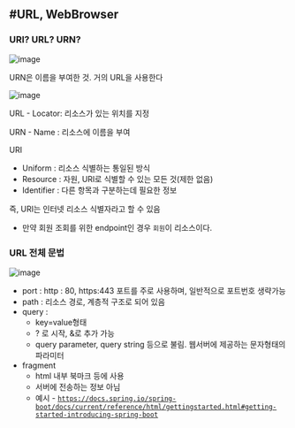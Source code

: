 ## #URL, WebBrowser

### URI? URL? URN?

![image](https://github.com/user-attachments/assets/7e8a3fc5-f0af-4bbb-a2be-9ce741b5ba47)

URN은 이름을 부여한 것. 거의 URL을 사용한다 

![image](https://github.com/user-attachments/assets/266c100c-1b2e-4628-a1f0-50b908dd2966)

URL - Locator: 리소스가 있는 위치를 지정

URN - Name : 리소스에 이름을 부여

URI 

- Uniform : 리소스 식별하는 통일된 방식
- Resource : 자원, URI로 식별할 수 있는 모든 것(제한 없음)
- Identifier : 다른 항목과 구분하는데 필요한 정보

즉, URI는 인터넷 리소스 식별자라고 할 수 있음

- 만약 회원 조회를 위한 endpoint인 경우 `회원`이 리소스이다.

### URL 전체 문법

![image](https://github.com/user-attachments/assets/97929cbd-affc-475e-a68f-28a025eec093)

- port : http : 80, https:443 포트를 주로 사용하며, 일반적으로 포트번호 생략가능
- path : 리소스 경로, 계층적 구조로 되어 있음
- query :
    - key=value형태
    - ? 로 시작, &로 추가 가능
    - query parameter, query string 등으로 불림. 웹서버에 제공하는 문자형태의 파라미터
- fragment
    - html 내부 북마크 등에 사용
    - 서버에 전송하는 정보 아님
    - 예시 - [`https://docs.spring.io/spring-boot/docs/current/reference/html/gettingstarted.html#getting-started-introducing-spring-boot`](https://docs.spring.io/spring-boot/docs/current/reference/html/gettingstarted.html#getting-started-introducing-spring-boot)
